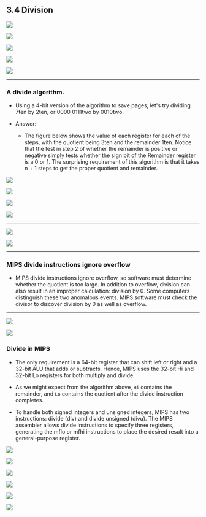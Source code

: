 ## 3.4 Division

![](img/2020-10-17-12-26-29.png)

![](img/2020-10-17-12-38-44.png)

![](img/2020-10-17-12-40-08.png)

![](img/2020-10-17-12-41-23.png)

![](img/2020-10-17-12-57-00.png)

---

###  A divide algorithm.

- Using a 4-bit version of the algorithm to save pages, let's try dividing 7ten by 2ten, or 0000 
  0111two by 0010two.


- Answer:
  - The figure below shows the value of each register for each of the steps, with the quotient being 
    3ten and the remainder 1ten. Notice that the test in step 2 of whether the remainder is positive or 
    negative simply tests whether the sign bit of the Remainder register is a 0 or 1. The surprising 
    requirement of this algorithm is that it takes n + 1 steps to get the proper quotient and remainder.

![](img/2020-10-17-13-00-07.png)

![](img/2020-10-18-11-35-36.png)

![](img/2020-10-26-00-23-31.png)

![](img/2020-10-30-09-49-11.png)

---

![](img/2020-10-26-00-27-05.png)

![](img/2020-10-30-09-32-20.png)

---

### MIPS divide instructions ignore overflow 

- MIPS divide instructions ignore overflow, so software must determine whether the quotient is too 
  large. In addition to overflow, division can also result in an improper calculation: division by 0. 
  Some computers distinguish these two anomalous events. MIPS software must check the divisor to 
  discover division by 0 as well as overflow.

---

![](img/2020-10-30-20-48-46.png)

![](img/2020-10-30-20-56-02.png)



### Divide in MIPS

- The only requirement is a 64-bit register that can shift left or right and a 32-bit ALU that adds or 
  subtracts. Hence, MIPS uses the 32-bit Hi and 32-bit Lo registers for both multiply and divide.

- As we might expect from the algorithm above, `Hi` contains the remainder, and `Lo` contains the 
  quotient after the divide instruction completes.

- To handle both signed integers and unsigned integers, MIPS has two instructions: divide (div) and 
  divide unsigned (divu). The MIPS assembler allows divide instructions to specify three registers, 
  generating the mflo or mfhi instructions to place the desired result into a general-purpose register.


![](img/2020-10-30-20-59-47.png)


![](img/2020-10-30-21-08-41.png)


![](img/2020-10-31-08-18-18.png)

![](img/2020-10-31-08-18-33.png)

![](img/2020-10-31-08-19-42.png)

![](img/2020-10-31-08-27-49.png)
















